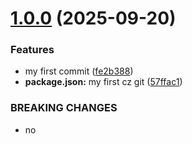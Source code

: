 # [1.0.0](github.com/cezaryt5/git-extended/compare/v1.2.3...v1.0.0) (2025-09-20)


### Features

* my first commit ([fe2b388](github.com/cezaryt5/git-extended/commits/fe2b3883ed443288714287319a3cbdf5c346f37a))
* **package.json:** my first cz git ([57ffac1](github.com/cezaryt5/git-extended/commits/57ffac1666a74d6cfa26feb8c258fd18d945de72))


### BREAKING CHANGES

* no



